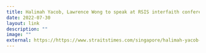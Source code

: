 ```yaml
---
title: Halimah Yacob, Lawrence Wong to speak at RSIS interfaith conference in Sept
date: 2022-07-30
layout: link
description: ""
image: ""
external: https://https://www.straitstimes.com/singapore/halimah-yacob-lawrence-wong-to-speak-at-rsis-inter-faith-conference-in-sept
---
```

